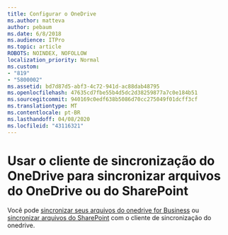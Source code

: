 ```yaml
---
title: Configurar o OneDrive
ms.author: matteva
author: pebaum
ms.date: 6/8/2018
ms.audience: ITPro
ms.topic: article
ROBOTS: NOINDEX, NOFOLLOW
localization_priority: Normal
ms.custom:
- "819"
- "5800002"
ms.assetid: bd7d87d5-abf3-4c72-941d-ac88dab48795
ms.openlocfilehash: 47635cd7fbe55b4d5dc2d38259877a7c0e184b51
ms.sourcegitcommit: 940169c0edf638b5086d70cc275049f01dcff3cf
ms.translationtype: MT
ms.contentlocale: pt-BR
ms.lasthandoff: 04/08/2020
ms.locfileid: "43116321"
---
```

# <a name="use-the-onedrive-sync-client-to-sync-onedrive-or-sharepoint-files"></a>Usar o cliente de sincronização do OneDrive para sincronizar arquivos do OneDrive ou do SharePoint

Você pode [sincronizar seus arquivos do onedrive for Business](https://go.microsoft.com/fwlink/?linkid=533375) ou [sincronizar arquivos do SharePoint](https://go.microsoft.com/fwlink/?linkid=871666) com o cliente de sincronização do onedrive.
  